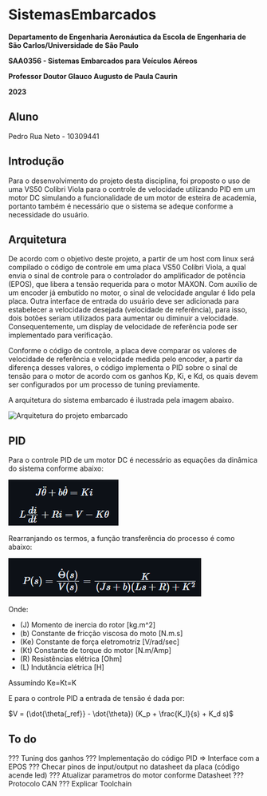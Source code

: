 # SistemasEmbarcados

**Departamento de Engenharia Aeronáutica da Escola de Engenharia de São Carlos/Universidade de São Paulo**

**SAA0356 - Sistemas Embarcados para Veículos Aéreos**

**Professor Doutor Glauco Augusto de Paula Caurin**

**2023**

## Aluno

Pedro Rua Neto - 10309441

## Introdução
Para o desenvolvimento do projeto desta disciplina, foi proposto o uso de uma VS50 Colibri Viola para o controle de velocidade utilizando PID em um motor DC simulando a funcionalidade de um motor de esteira de academia, portanto também é necessário que o sistema se adeque conforme a necessidade do usuário.

## Arquitetura
De acordo com o objetivo deste projeto, a partir de um host com linux será compilado o código de controle em uma placa VS50 Colibri Viola, a qual envia o sinal de controle para o controlador do amplificador de potência (EPOS), que libera a tensão requerida para o motor MAXON. Com auxílio de um encoder já embutido no motor, o sinal de velocidade angular é lido pela placa. Outra interface de entrada do usuário deve ser adicionada para estabelecer a velocidade desejada (velocidade de referência), para isso, dois botões seriam utilizados para aumentar ou diminuir a velocidade. Consequentemente, um display de velocidade de referência pode ser implementado para verificação.

Conforme o código de controle, a placa deve comparar os valores de velocidade de referência e velocidade medida pelo encoder, a partir da diferença desses valores, o código implementa o PID sobre o sinal de tensão para o motor de acordo com os ganhos Kp, Ki, e Kd, os quais devem ser configurados por um processo de tuning previamente.

A arquitetura do sistema embarcado é ilustrada pela imagem abaixo.

![Arquitetura do projeto embarcado](https://i.ibb.co/vX0XfNx/imagem-2024-01-03-202929061.png)

## PID
Para o controle PID de um motor DC é necessário as equações da dinâmica do sistema conforme abaixo:

![Equações constitutivas de um motor DC](https://github.com/RuaPedroNeto/SistemasEmbarcados/blob/main/docs/images/EQ.png)

Rearranjando os termos, a função transferência do processo é como abaixo:

![Função Transferência](https://github.com/RuaPedroNeto/SistemasEmbarcados/blob/main/docs/images/TF.png)

Onde:

* (J) Momento de inercia do rotor [kg.m^2]
* (b) Constante de fricção viscosa do moto [N.m.s]
* (Ke) Constante de força eletromotriz [V/rad/sec]
* (Kt) Constante de torque do motor [N.m/Amp]
* (R) Resistências elétrica [Ohm]
* (L) Indutância elétrica [H]

Assumindo Ke=Kt=K

E para o controle PID a entrada de tensão é dada por:

$V = (\dot{\theta{_ref}} - \dot{\theta}) (K_p + \frac{K_I}{s} + K_d s)$


## To do

??? Tuning dos ganhos
??? Implementação do código PID => Interface com a EPOS
??? Checar pinos de input/output no datasheet da placa (código acende led)
??? Atualizar parametros do motor conforme Datasheet
??? Protocolo CAN
??? Explicar Toolchain
